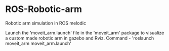 # ROS-Robotic-arm

Robotic arm simulation in ROS melodic

Launch the 'moveit_arm.launch' file in the 'moveit_arm' package to visualize a custom made robotic arm in gazebo and Rviz.
Command - 'roslaunch moveit_arm moveit_arm.launch'
